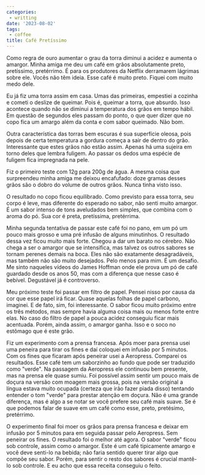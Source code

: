```yaml
---
categories:
 - writting
date: '2023-08-02'
tags:
 - coffee
title: Café Pretíssimo
---
```


Como regra de ouro aumentar o grau da torra diminui a acidez e aumenta o amargor. Minha amiga me deu um café em grãos absolutamente preto, pretíssimo, pretérrimo. É para os produtores da Netflix derramarem lágrimas sobre ele. Vocês não têm ideia. Esse café é muito preto. Fiquei com muito medo dele.

Eu já fiz uma torra assim em casa. Umas das primeiras, empestiei a cozinha e cometi o deslize de queimar. Pois é, queimar a torra, que absurdo. Isso acontece quando não se diminui a temperatura dos grãos em tempo hábil. Em questão de segundos eles passam do ponto, o que quer dizer que no copo fica um amargo além da conta e com sabor queimado. Não bom.

Outra característica das torras bem escuras é sua superfície oleosa, pois depois de certa temperatura a gordura começa a sair de dentro do grão. Interessante que estes grãos não estão assim. Apenas há uma sujeira em torno deles que lembra fuligem. Ao passar os dedos uma espécie de fuligem fica impregnada na pele.

Fiz o primeiro teste com 12g para 200g de água. A mesma coisa que surpreendeu minha amiga me deixou encafufado: doze gramas desses grãos são o dobro do volume de outros grãos. Nunca tinha visto isso.

O resultado no copo ficou equilibrado. Como previsto para essa torra, seu corpo é leve, mas diferente do esperado no sabor, não senti muito amargor. É um sabor intenso de tons aveludados bem simples, que combina com o aroma do pó. Sua cor é preta, pretíssima, pretérrima.

Minha segunda tentativa de passar este café foi no pano, em um pó um pouco mais grosso e uma pré infusão de alguns minutinhos. O resultado dessa vez ficou muito mais forte. Chegou a dar um barato no cérebro. Não chega a ser o amargor que se intensifica, mas talvez os outros sabores se tornam perenes demais na boca. Eles não são exatamente desagradáveis, mas também não são muito desejados. Pelo menos para mim. É um desafio. Me sinto naqueles vídeos do James Hoffman onde ele prova um pó de café guardado desde os anos 50, mas com a diferença que nesse caso é bebível. Degustável já é controverso.

Meu próximo teste foi passar em filtro de papel. Pensei nisso por causa da cor que esse papel irá ficar. Quase aquelas folhas de papel carbono, imaginei. E de fato, sim, foi interessante. O sabor ficou muito próximo entre os três métodos, mas sempre havia alguma coisa mais ou menos forte entre elas. No caso do filtro de papel a pouca acidez conseguiu ficar mais acentuada. Porém, ainda assim, o amargor ganha. Isso e o soco no estômago que é este grão.

Fiz um experimento com a prensa francesa. Após moer para prensa usei uma peneira para tirar os fines e daí coloquei em infusão por 5 minutos. Com os fines que ficaram após peneirar usei a Aeropress. Comparei os resultados. Esse café tem um saborzinho ao fundo que pode ser traduzido como "verde". Na passagem da Aeropress ele continuou bem presente, mas na prensa ele quase sumiu. Foi possível assim sentir um pouco mais de doçura na versão com moagem mais grossa, pois na versão original a língua estava muito ocupada (certeza que irão fazer piada disso) tentando entender o tom "verde" para prestar atenção em doçura. Não é uma grande diferença, mas é algo a se notar se você prefere seu café mais suave. Se é que podemos falar de suave em um café como esse, preto, pretésimo, pretérrimo.

O experimento final foi moer os grãos para prensa francesa e deixar em infusão por 5 minutos para em seguida passar pelo Aeropress. Sem peneirar os fines. O resultado foi o melhor até agora. O sabor "verde" ficou sob controle, assim como o amargor. Este é um café tipicamente amargo e você deve senti-lo na bebida; não faria sentido querer tirar algo que compõe seu sabor. Porém, para sentir o resto dos sabores é crucial mantê-lo sob controle. E eu acho que essa receita conseguiu o feito.
